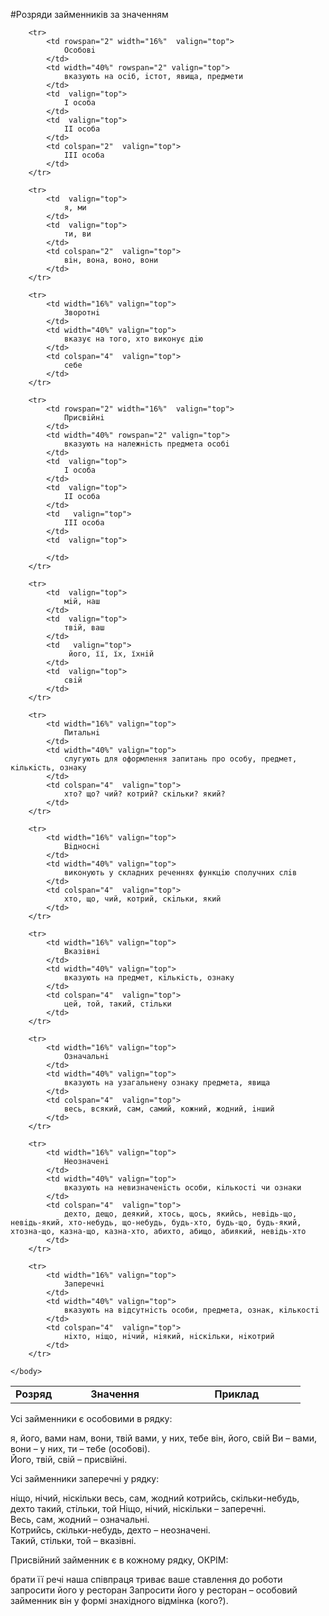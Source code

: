 #Розряди займенникiв за значенням


<table style="width: 100%;" align="center">
    <body>
        <tr>  
            <td width="16%" align="center" valign="top">
                <b>Розряд</b>
            </td>
            <td width="40%" align="center" valign="top">
                <b>Значення</b>
            </td>  
            <td colspan="4" align="center" valign="top">
                <b>Приклад</b>
            </td>                    
        </tr>

        <tr>  
            <td rowspan="2" width="16%"  valign="top">
                Особовi
            </td>
            <td width="40%" rowspan="2" valign="top">
                вказують на осiб, iстот, явища, предмети
            </td>  
            <td  valign="top">
                I особа  
            </td>
            <td  valign="top">
                II особа
            </td> 
            <td colspan="2"  valign="top">
                III особа
            </td>                   
        </tr>

        <tr>   
            <td  valign="top">
                я, ми
            </td>
            <td  valign="top">
                ти, ви
            </td> 
            <td colspan="2"  valign="top">
                вiн, вона, воно, вони
            </td>                   
        </tr>

        <tr>   
            <td width="16%" valign="top">
                Зворотнi
            </td>
            <td width="40%" valign="top">
                вказує на того, хто виконує дiю
            </td> 
            <td colspan="4"  valign="top">
                себе
            </td>                   
        </tr>

        <tr>  
            <td rowspan="2" width="16%"  valign="top">
                Присвiйнi
            </td>
            <td width="40%" rowspan="2" valign="top">
                вказують на належнiсть предмета особi
            </td>  
            <td  valign="top">
                I особа  
            </td>
            <td  valign="top">
                II особа
            </td> 
            <td   valign="top">
                III особа
            </td> 
            <td  valign="top">
                
            </td>                   
        </tr>

        <tr> 
            <td  valign="top">
                мiй, наш
            </td>
            <td  valign="top">
                твiй, ваш
            </td> 
            <td   valign="top">
                 його, її, їх, їхнiй
            </td> 
            <td  valign="top">
                свiй
            </td>                   
        </tr>

        <tr>   
            <td width="16%" valign="top">
                Питальнi
            </td>
            <td width="40%" valign="top">
                слугують для оформлення запитань про особу, предмет, кiлькiсть, ознаку
            </td> 
            <td colspan="4"  valign="top">
                хто? що? чий? котрий? скiльки? який?
            </td>                   
        </tr>

        <tr>   
            <td width="16%" valign="top">
                Вiдноснi
            </td>
            <td width="40%" valign="top">
                виконують у складних реченнях функцiю сполучних слiв
            </td> 
            <td colspan="4"  valign="top">
                хто, що, чий, котрий, скiльки, який
            </td>                   
        </tr>

        <tr>   
            <td width="16%" valign="top">
                Вказiвнi
            </td>
            <td width="40%" valign="top">
                вказують на предмет, кiлькiсть, ознаку 
            </td> 
            <td colspan="4"  valign="top">
                цей, той, такий, стiльки
            </td>                   
        </tr>

        <tr>   
            <td width="16%" valign="top">
                Означальнi
            </td>
            <td width="40%" valign="top">
                вказують на узагальнену ознаку предмета, явища
            </td> 
            <td colspan="4"  valign="top">
                весь, всякий, сам, самий, кожний, жодний, iнший
            </td>                   
        </tr>

        <tr>   
            <td width="16%" valign="top">
                Неозначенi
            </td>
            <td width="40%" valign="top">
                вказують на невизначенiсть особи, кiлькостi чи ознаки
            </td> 
            <td colspan="4"  valign="top">
                дехто, дещо, деякий, хтось, щось, якийсь, невiдь-що, невiдь-який, хто-небудь, що-небудь, будь-хто, будь-що, будь-який, хтозна-що, казна-що, казна-хто, абихто, абищо, абиякий, невiдь-хто
            </td>                   
        </tr>

        <tr>   
            <td width="16%" valign="top">
                Заперечнi
            </td>
            <td width="40%" valign="top">
                вказують на вiдсутнiсть особи, предмета, ознак, кiлькостi
            </td> 
            <td colspan="4"  valign="top">
                нiхто, нiщо, нiчий, нiякий, нiскiльки, нiкотрий
            </td>                   
        </tr>

    </body>
</table>

<quiz> 
    <question>
       <p>Усі займенники є особовими в рядку:</p>
           <answer>я, його, вами</answer>
           <answer>нам, вони, твій</answer>
           <answer correct>вами, у них, тебе</answer>
           <answer>він, його, свій</answer>
      <explanation>
Ви – вами, вони – у них, ти – тебе (особові).<br>
Його, твій, свій – присвійні.
</explanation>
    </question>
</quiz> 
  
  

<quiz> 
    <question>
       <p>Усі займенники заперечні у рядку:</p>
           <answer correct>ніщо, нічий, ніскільки</answer>
           <answer>весь, сам, жодний</answer>
           <answer>котрийсь, скільки-небудь, дехто</answer>
           <answer>такий, стільки, той</answer>
      <explanation>
Ніщо, нічий, ніскільки – заперечні.<br>
Весь, сам, жодний – означальні.<br>
Котрийсь, скільки-небудь, дехто – неозначені.<br>
Такий, стільки, той – вказівні.</explanation>
    </question>
</quiz> 


<quiz> 
    <question>
       <p>Присвійний займенник є в кожному рядку, ОКРІМ:</p>
           <answer>брати її речі</answer>
           <answer>наша співпраця триває</answer>
           <answer>ваше ставлення до роботи</answer>
           <answer correct>запросити його у ресторан</answer>
      <explanation>
Запросити його у ресторан – особовий займенник він у формі знахідного відмінка (<span class="p1">кого?</span>).
</explanation>
    </question>
</quiz> 

